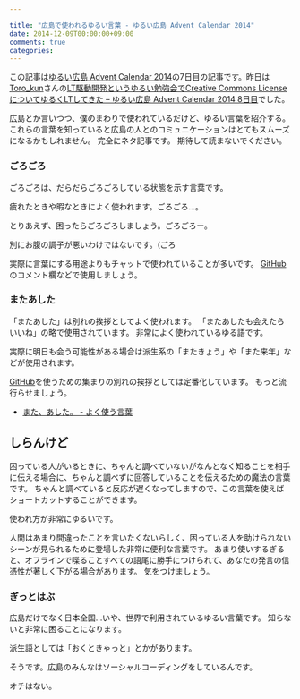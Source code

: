 ```yaml
---

title: "広島で使われるゆるい言葉 - ゆるい広島 Advent Calendar 2014"
date: 2014-12-09T00:00:00+09:00
comments: true
categories:
---
```


この記事は[ゆるい広島 Advent Calendar 2014](http://www.adventar.org/calendars/334)の7日目の記事です。昨日は[Toro_kun](https://twitter.com/Toro_kun)さんの[LT駆動開発というゆるい勉強会でCreative Commons LicenseについてゆるくLTしてきた – ゆるい広島 Advent Calendar 2014 8日目](http://106n.net/toro/blog/ltdd09-hiroshima-advent-2014-8/)でした。

広島とか言いつつ、僕のまわりで使われているだけど、ゆるい言葉を紹介する。
これらの言葉を知っていると広島の人とのコミュニケーションはとてもスムーズになるかもしれません。
完全にネタ記事です。
期待して読まないでください。

### ごろごろ

ごろごろは、だらだらごろごろしている状態を示す言葉です。

疲れたときや暇なときによく使われます。ごろごろ…。

とりあえず、困ったらごろごろしましょう。ごろごろー。

別にお腹の調子が悪いわけではないです。(ごろ

実際に言葉にする用途よりもチャットで使われていることが多いです。
[GitHub](github.com)のコメント欄などで使用しましょう。

### またあした

「またあした」は別れの挨拶としてよく使われます。
「またあしたも会えたらいいね」の略で使用されています。
非常によく使われているゆる語です。

実際に明日も会う可能性がある場合は派生系の「またきょう」や「また来年」などが使用されます。

[GitHub](github.com)を使うための集まりの別れの挨拶としては定番化しています。
もっと流行らせましょう。

* [また、あした。 - よく使う言葉](https://note.mu/eiel/n/naeb4c3c02c5f)

## しらんけど

困っている人がいるときに、ちゃんと調べていないがなんとなく知ることを相手に伝える場合に、ちゃんと調べずに回答していることを伝えるための魔法の言葉です。
ちゃんと調べていると反応が遅くなってしますので、この言葉を使えばショートカットすることができます。

使われ方が非常にゆるいです。

人間はあまり間違ったことを言いたくないらしく、困っている人を助けられないシーンが見られるために登場した非常に便利な言葉です。
あまり使いするぎると、オフラインで喋ることすべての語尾に勝手につけられて、あなたの発言の信憑性が著しく下がる場合があります。
気をつけましょう。

### ぎっとはぶ

広島だけでなく日本全国…いや、世界で利用されているゆるい言葉です。
知らないと非常に困ることになります。

派生語としては「おくときゃっと」とかがあります。

そうです。広島のみんなはソーシャルコーディングをしているんです。

オチはない。
